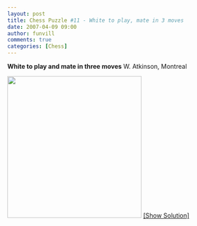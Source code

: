 ```yaml
---
layout: post
title: Chess Puzzle #11 - White to play, mate in 3 moves
date: 2007-04-09 09:00
author: funvill
comments: true
categories: [Chess]
---
```

<strong>White to play and mate in three moves</strong>
W. Atkinson, Montreal

<a href="http://blog.abluestar.com/?p=174">
<img src="http://www.abluestar.com/scripts/chess_image.php?ff=7b/1N3B2/3K1k2/5pN1/5P2/8/8/8" height="323" width="305" /></a>
<!--more--><a href="javascript:ReverseContentDisplay('chess_solution')">[Show Solution]</a>
<p id="chess_solution" style="clear: both; padding: 5px; display: none">1. Kd7 Kg7 2. Ktd6</p>
